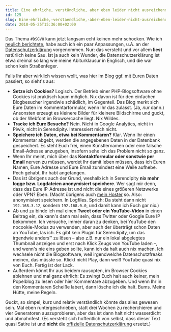 ```yaml
---
title: Eine ehrliche, verständliche, aber eben leider nicht ausreichende Datenschutzerklärung
id: 125
slug: Eine-ehrliche,-verstaendliche,-aber-eben-leider-nicht-ausreichende-Datenschutzerklaerung
date: 2018-05-25T15:36:00+02:00
---
```


Das Thema `#DSGVO` kann jetzt langsam echt keinen mehr schocken. Wie ich [neulich berichtete](/archiv/124/Datenschutz,-geringfuegige-Veraenderungen-obacht!.html), habe auch ich ein paar Anpassungen, u.A. an der [Datenschutzerklärung](/datenschutz.html) vorgenommen. Nur: das versteht und vor allem **liest** natürlich keine Sau. Ist ja auch kein Wunder, die Datenschutzerklärung ist etwa dreimal so lang wie meine Abiturklausur in Englisch, und die war schon kein Straßenfeger.

Falls Ihr aber wirklich wissen wollt, was hier im Blog ggf. mit Euren Daten passiert, so sieht's aus:

-   **Setze ich Cookies?** Logisch. Der Betrieb einer PHP-Blogsoftware ohne Cookies ist praktisch kaum möglich. Nix davon ist für den einfachen Blogbesucher irgendwie schädlich, im Gegenteil. Das Blog merkt sich Eure Daten im Kommentarformular, wenn Ihr das zulasst. (Ja, _nur_ dann.) Ansonsten erzeugt es kleinere Bilder für kleinere Bildschirme und guckt, ob der Webfont im Browsercache liegt. Nix Wildes.
-   **Tracke ich Eure Besuche?** Nein. Nicht in Google Analytics, nicht in Piwik, nicht in Serendipity. Interessiert mich nicht.
-   **Speichere ich Daten, etwa bei Kommentaren?** Klar. Wenn Ihr einen Kommentar abgebt, werden die angegebenen Daten in der Datenbank gespeichert. Es steht Euch frei, einen Künstlernamen oder eine falsche Email-Adresse anzugeben, insofern sehe ich das Problem nicht so ganz.
-   Wenn Ihr meint, mich über das **Kontaktformular oder sonstwie per Email** nerven zu müssen, werdet Ihr damit leben müssen, dass ich Euren Namen, Eure Adresse und Eure Email zumindest eine Weile aufhebe. Pech gehabt, Ihr habt angefangen.
-   Das ist übrigens auch der Grund, weshalb ich in Serendipity **nix mehr logge bzw. Logdateien anonymisiert speichere**. Wer sagt mir denn, dass das Eure IP-Adresse ist und nicht die eines größeren Netzwerks oder VPN? Eben. (Macht übrigens auch [mein Hoster](https://uberspace.de) so. Also: anonymisiert speichern. In Logfiles. Sprich: Da steht dann nicht `192.168.3.12`, sondern `192.168.0.0`, und damit kann ich Euch gar nix.)
-   Ab und zu binde ich mal einen **Tweet oder ein YouTube-Video** in einen Beitrag ein, da kann's dann mal sein, dass Twitter oder Google Eure IP bekommen. Ich versuche, immer daran zu denken, bei YouTube den nocookie-Modus zu verwenden, aber auch der überträgt schon Daten an YouTube, las ich. Es gibt kein Plugin für Serendipity, um das irgendwie anders™ zu lösen – also z.B. nur ein lokal abgelegtes Thumbnail anzeigen und erst nach Klick Zeugs von YouTube laden –, und wenn's nie eins geben sollte, kann ich da halt auch nix machen. Ich wechsele nicht die Blogsoftware, weil irgendwelche Datenschutzfreaks meinen, das müsste so. Klickt nicht Play, dann weiß YouTube quasi nix von Euch. Fertig ist der Lack.
-   Außerdem könnt Ihr aus beidem rausopten, im Browser Cookies ablehnen und mal ganz ehrlich: Es zwingt Euch halt auch keiner, mein Popelblog zu lesen oder hier Kommentare abzugeben. Und wenn Ihr in den Kommentaren Scheiße labert, dann lösche ich die halt. Bums. Meine Hütte, meine Regeln.

Guckt, so simpel, kurz und relativ verständlich könnte das alles gewesen sein. Mal eben runtergeschrieben, statt drei Wochen zu recherchieren und vier Generatoren auszuprobieren, aber das ist dann halt nicht wasserdicht und abmahnfest. (Es versteht sich hoffentlich von selbst, dass dieser Text quasi Satire ist und **nicht** die [offizielle Datenschutzerklärung](/datenschutz.html) ersetzt.)
